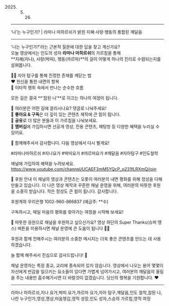 2025. 5. 26.

---

‘나’는 누구인가? | 라마나 마하르쉬가 밝힌 지혜·사랑·행동의 통합된 깨달음

---


'나는 누구인가?'라는 근본적 질문에 대한 답을 찾고 계신가요?  
오늘 영상에서는 인도의 성자 **라마나 마하르쉬**의 가르침을 통해  
**지혜(지나), 사랑(박띠), 행동(까르마)**의 길이 어떻게 하나의 진리로 수렴되는지를 살펴봅니다.  

🧘‍♀️ 자아 탐구를 통해 진정한 존재를 깨닫는 법  
❤️ 헌신을 통한 내면의 항복  
👐 이타적 행위 속에서 만나는 순수한 흐름

모든 길은 결국 **‘참된 나’**로 이끄는 하나의 여정이 됩니다.

💬 여러분은 어떤 길에 끌리시나요? 댓글로 나눠주세요!  
📌 **좋아요 & 구독**은 더 깊이 있는 콘텐츠 제작에 큰 힘이 됩니다.  
📢 **공유**로 더 많은 분들과 이 가르침을 나눠보세요.  
🌟 **멤버십**에 가입하시면 선공개 영상, 전용 콘텐츠, 채팅방 등 다양한 혜택을 누리실 수 있어요.

🙏 함께해주셔서 감사합니다. 다음 영상에서 다시 뵐게요!

#라마나마하르쉬 #지나요가 #박띠요가 #까르마요가 #깨달음 #자아탐구 #인도철학

채널에 가입하여 혜택을 누려보세요.
https://www.youtube.com/channel/UCAEF3mM5YQcP_o231fLRXmQ/join

🙏 후원 안내
이 채널의 영상과 콘텐츠는 오롯이 여러분의 내면 평화를 위해 정성을 다해 만들고 있습니다.
더 나은 영상 제작과 꾸준한 채널 운영을 위해, 여러분의 따뜻한 후원을 소중히 받습니다.
작은 정성도 큰 힘이 됩니다. 감사합니다.

후원계좌
우리은행 1002-960-866837 (예금주: **수)

구독하시고, 매일 마음의 평화를 찾아가는 여정을 시작해 보세요!

🧡 따뜻한 응원으로 채널을 후원하고 싶으신가요?
영상 하단의 Super Thanks(슈퍼 땡스) 버튼을 이용하시면
채널 운영에 큰 도움이 됩니다 🌿✨

후원과 함께 전해주시는 여러분의 소중한 메시지는
더욱 좋은 콘텐츠를 만드는 데 사용하겠습니다.

늘 함께 해주셔서 진심으로 감사드립니다! 🙏

채널 운영자는 특정 종교, 교리에 종속되어 있지 않습니다. 영상에서 나오는 용어 몇몇이 자신에게 반감을 일으키는 요소들이 있다면 가볍게 넘어가시고, 여러분의 깨달음의 울림을 주는 내용만 흡수해가시면 더 바랄것이 없겠습니다. 당신의 행복을 기원합니다. ♥️

---

라마나 마하르쉬,지나 요가,박띠 요가,까르마 요가,자아 탐구,깨달음,인도 철학,참된 나,나란 누구인가,영성,명상,마음챙김,영적 성장,인도 성자,스승의 가르침,영적 여정